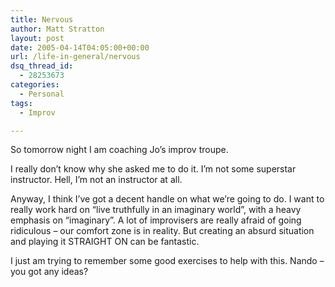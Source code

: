 ```yaml
---
title: Nervous
author: Matt Stratton
layout: post
date: 2005-04-14T04:05:00+00:00
url: /life-in-general/nervous
dsq_thread_id:
  - 28253673
categories:
  - Personal
tags:
  - Improv

---
```

So tomorrow night I am coaching Jo&#8217;s improv troupe.

I really don&#8217;t know why she asked me to do it. I&#8217;m not some superstar instructor. Hell, I&#8217;m not an instructor at all.

Anyway, I think I&#8217;ve got a decent handle on what we&#8217;re going to do. I want to really work hard on &#8220;live truthfully in an imaginary world&#8221;, with a heavy emphasis on &#8220;imaginary&#8221;. A lot of improvisers are really afraid of going ridiculous &#8211; our comfort zone is in reality. But creating an absurd situation and playing it STRAIGHT ON can be fantastic.

I just am trying to remember some good exercises to help with this. Nando &#8211; you got any ideas?